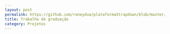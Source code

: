 ```yaml
---
layout: post
permalink: https://github.com/roneydua/plataformaStrapdown/blob/master/docs
title: Trabalho de graduação
category: Projetos
---
```

